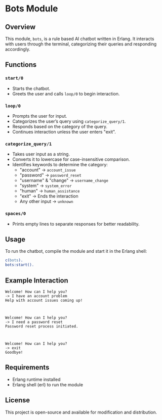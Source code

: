 # Bots Module

## Overview

This module, `bots`, is a rule based AI chatbot written in Erlang. It interacts with users through the terminal, categorizing their queries and responding accordingly.

## Functions

### `start/0`

- Starts the chatbot.
- Greets the user and calls `loop/0` to begin interaction.

### `loop/0`

- Prompts the user for input.
- Categorizes the user’s query using `categorize_query/1`.
- Responds based on the category of the query.
- Continues interaction unless the user enters "exit".

### `categorize_query/1`

- Takes user input as a string.
- Converts it to lowercase for case-insensitive comparison.
- Identifies keywords to determine the category:
  - "account" → `account_issue`
  - "password" → `password_reset`
  - "username" & "change" → `username_change`
  - "system" → `system_error`
  - "human" → `human_assistance`
  - "exit" → Ends the interaction
  - Any other input → `unknown`

### `spaces/0`

- Prints empty lines to separate responses for better readability.

## Usage

To run the chatbot, compile the module and start it in the Erlang shell:

```erlang
c(bots).
bots:start().
```

## Example Interaction

```
Welcome! How can I help you?
-> I have an account problem
Help with account issues coming up!



Welcome! How can I help you?
-> I need a password reset
Password reset process initiated.



Welcome! How can I help you?
-> exit
Goodbye!
```

## Requirements

- Erlang runtime installed
- Erlang shell (erl) to run the module

## License

This project is open-source and available for modification and distribution.
